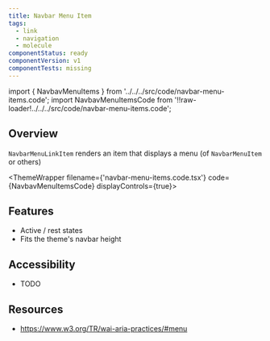 ```yaml
---
title: Navbar Menu Item
tags:
  - link
  - navigation
  - molecule
componentStatus: ready
componentVersion: v1
componentTests: missing
---
```


<!-- CODE IMPORTS -->

<!-- prettier-ignore -->
import { NavbavMenuItems } from '../../../src/code/navbar-menu-items.code';
import NavbavMenuItemsCode from '!!raw-loader!../../../src/code/navbar-menu-items.code';

<!-- END CODE IMPORTS -->

<DocHeader props={props}/>

## Overview

`NavbarMenuLinkItem` renders an item that displays a menu (of `NavbarMenuItem`
or others)

<!-- prettier-ignore -->
<ThemeWrapper 
  filename={'navbar-menu-items.code.tsx'} 
  code={NavbavMenuItemsCode}
  displayControls={true}>
  <NavbavMenuItems />
</ThemeWrapper>

## Features

- Active / rest states
- Fits the theme's navbar height

## Accessibility

- TODO

## Resources

- https://www.w3.org/TR/wai-aria-practices/#menu
